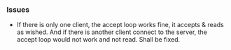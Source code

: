 ### Issues
* If there is only one client, the accept loop works fine, it accepts & reads as wished. And if there is another client connect to the server, the accept loop would not work and not read. Shall be fixed.